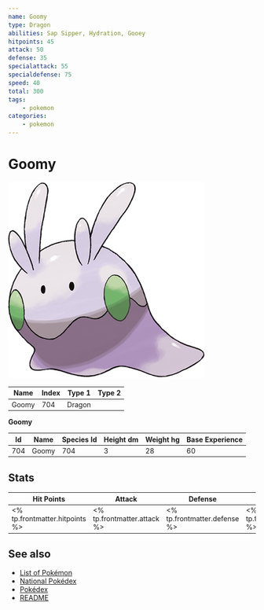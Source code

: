 ```yaml
---
name: Goomy
type: Dragon
abilities: Sap Sipper, Hydration, Gooey
hitpoints: 45
attack: 50
defense: 35
specialattack: 55
specialdefense: 75
speed: 40
total: 300
tags:
    - pokemon
categories:
    - pokemon
---
```


# Goomy


![Goomy](images/704.png)

| **Name** | **Index** | **Type 1** | **Type 2** |
|----|----|----|----|
| Goomy | 704 | Dragon  |  |

**Goomy** 




| **Id** | **Name** | **Species Id** | **Height dm** | **Weight hg** | **Base Experience** |
|--------|----------|----------------|------------|------------|---------------------|
| 704 | Goomy | 704 | 3 | 28 | 60 |



## Stats

| **Hit Points** | **Attack** | **Defense** | **Special Attack** | **Special Defense** | **Speed** | **Total** |
|----------------|------------|-------------|--------------------|---------------------|-----------|-----------|
| <% tp.frontmatter.hitpoints %> | <% tp.frontmatter.attack %> | <% tp.frontmatter.defense %> | <% tp.frontmatter.specialattack %> | <% tp.frontmatter.specialdefense %> | <% tp.frontmatter.speed %> | <% tp.frontmatter.total %> |

## See also

- [List of Pokémon](../pokemon.md)
- [National Pokédex](../national_pokedex.md)
- [Pokédex](../pokedex.md)
- [README](../README.md)
